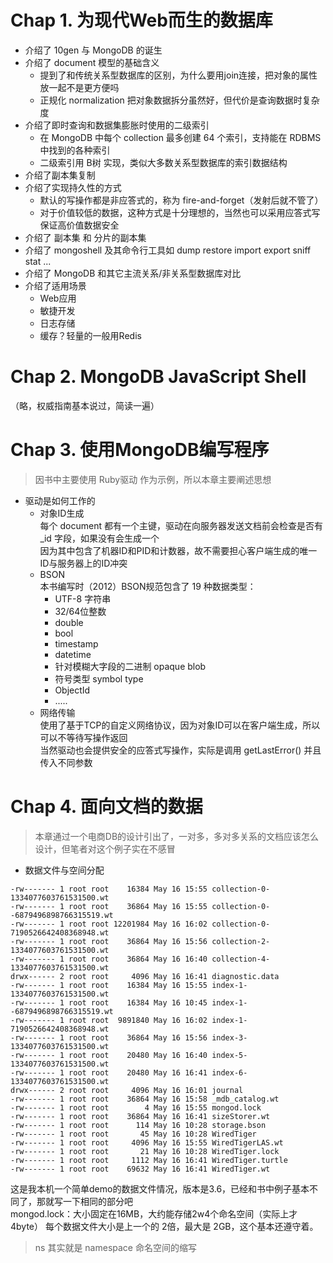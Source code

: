 # Chap 1. 为现代Web而生的数据库
- 介绍了 10gen 与 MongoDB 的诞生
- 介绍了 document 模型的基础含义  
  + 提到了和传统关系型数据库的区别，为什么要用join连接，把对象的属性放一起不是更方便吗  
  + 正规化 normalization 把对象数据拆分虽然好，但代价是查询数据时复杂度  
- 介绍了即时查询和数据集膨胀时使用的二级索引  
  + 在 MongoDB 中每个 collection 最多创建 64 个索引，支持能在 RDBMS 中找到的各种索引  
  + 二级索引用 B树 实现，类似大多数关系型数据库的索引数据结构  
- 介绍了副本集复制  
- 介绍了实现持久性的方式  
  + 默认的写操作都是非应答式的，称为 fire-and-forget（发射后就不管了）  
  + 对于价值较低的数据，这种方式是十分理想的，当然也可以采用应答式写保证高价值数据安全  
- 介绍了 副本集 和 分片的副本集  
- 介绍了 mongoshell 及其命令行工具如 dump restore import export sniff stat ...
- 介绍了 MongoDB 和其它主流关系/非关系型数据库对比  
- 介绍了适用场景
  + Web应用
  + 敏捷开发
  + 日志存储
  + 缓存？轻量的一般用Redis

# Chap 2. MongoDB JavaScript Shell
（略，权威指南基本说过，简读一遍）

# Chap 3. 使用MongoDB编写程序
> 因书中主要使用 Ruby驱动 作为示例，所以本章主要阐述思想  
- 驱动是如何工作的
  + 对象ID生成  
  每个 document 都有一个主键，驱动在向服务器发送文档前会检查是否有 \_id 字段，如果没有会生成一个  
  因为其中包含了机器ID和PID和计数器，故不需要担心客户端生成的唯一ID与服务器上的ID冲突  
  + BSON  
  本书编写时（2012）BSON规范包含了 19 种数据类型：
    - UTF-8 字符串
    - 32/64位整数
    - double
    - bool
    - timestamp
    - datetime
    - 针对模糊大字段的二进制 opaque blob
    - 符号类型 symbol type
    - ObjectId
    - .....
  + 网络传输  
  使用了基于TCP的自定义网络协议，因为对象ID可以在客户端生成，所以可以不等待写操作返回  
  当然驱动也会提供安全的应答式写操作，实际是调用 getLastError() 并且传入不同参数  

# Chap 4. 面向文档的数据
> 本章通过一个电商DB的设计引出了，一对多，多对多关系的文档应该怎么设计，但笔者对这个例子实在不感冒  
- 数据文件与空间分配  
```
-rw------- 1 root root    16384 May 16 15:55 collection-0-1334077603761531500.wt
-rw------- 1 root root    36864 May 16 15:55 collection-0--6879496898766315519.wt
-rw------- 1 root root 12201984 May 16 16:02 collection-0-7190526642408368948.wt
-rw------- 1 root root    36864 May 16 15:56 collection-2-1334077603761531500.wt
-rw------- 1 root root    36864 May 16 16:40 collection-4-1334077603761531500.wt
drwx------ 2 root root     4096 May 16 16:41 diagnostic.data
-rw------- 1 root root    16384 May 16 15:55 index-1-1334077603761531500.wt
-rw------- 1 root root    16384 May 16 10:45 index-1--6879496898766315519.wt
-rw------- 1 root root  9891840 May 16 16:02 index-1-7190526642408368948.wt
-rw------- 1 root root    36864 May 16 15:56 index-3-1334077603761531500.wt
-rw------- 1 root root    20480 May 16 16:40 index-5-1334077603761531500.wt
-rw------- 1 root root    20480 May 16 16:41 index-6-1334077603761531500.wt
drwx------ 2 root root     4096 May 16 16:01 journal
-rw------- 1 root root    36864 May 16 15:58 _mdb_catalog.wt
-rw------- 1 root root        4 May 16 15:55 mongod.lock
-rw------- 1 root root    36864 May 16 16:41 sizeStorer.wt
-rw------- 1 root root      114 May 16 10:28 storage.bson
-rw------- 1 root root       45 May 16 10:28 WiredTiger
-rw------- 1 root root     4096 May 16 15:55 WiredTigerLAS.wt
-rw------- 1 root root       21 May 16 10:28 WiredTiger.lock
-rw------- 1 root root     1112 May 16 16:41 WiredTiger.turtle
-rw------- 1 root root    69632 May 16 16:41 WiredTiger.wt
```
这是我本机一个简单demo的数据文件情况，版本是3.6，已经和书中例子基本不同了，那就写一下相同的部分吧  
mongod.lock：大小固定在16MB，大约能存储2w4个命名空间（实际上才4byte）
每个数据文件大小是上一个的 2倍，最大是 2GB，这个基本还遵守着。  
> ns 其实就是 namespace 命名空间的缩写  

